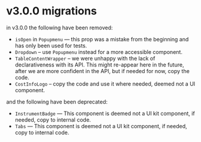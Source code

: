 # v3.0.0 migrations

in v3.0.0 the following have been removed:


* `isOpen` in `Popupmenu` — this prop was a mistake from the beginning and has only been used for tests.
* `Dropdown` – use `Popupmenu` instead for a more accessible component.
* `TableContentWrapper` – we were unhappy with the lack of declarativeness with its API. This might re-appear here in the future, after we are more confident in the API, but if needed for now, copy the code.
* `CostInfoLogo` – copy the code and use it where needed, deemed not a UI component.

and the following have been deprecated:
* `InstrumentBadge` — This component is deemed not a UI kit component, if needed, copy to internal code.
* `Tabs` — This component is deemed not a UI kit component, if needed, copy to internal code.